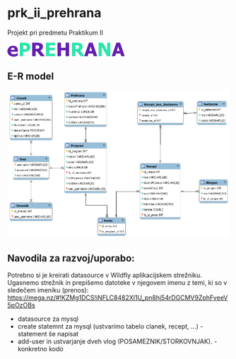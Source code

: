 # prk_ii_prehrana
Projekt pri predmetu Praktikum II

![logo](/prk_ii_prehrana/WebContent/img/logo.png)

## E-R model
![er_model](/er_model/er_model.png)

## Navodila za razvoj/uporabo:
Potrebno si je kreirati datasource v Wildfly aplikacijskem strežniku.
Ugasnemo strežnik in prepišemo datoteke v njegovem imenu z temi, ki so v sledečem imeniku (prenos): https://mega.nz/#!KZMg1DCS!iNFLC8482Xl1U_pn8hj54rDGCMV9ZphFveeV5pOzOBs

- datasource za mysql
- create statemnt za mysql (ustvarimo tabelo clanek, recept, ...) - statement še napisat
- add-user in ustvarjanje dveh vlog (POSAMEZNIK/STORKOVNJAK). - konkretno kodo
